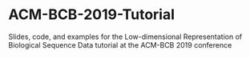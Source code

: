 # ACM-BCB-2019-Tutorial

Slides, code, and examples for the Low-dimensional Representation of Biological Sequence Data tutorial at the ACM-BCB 2019 conference

